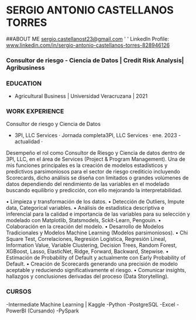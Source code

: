 # SERGIO ANTONIO CASTELLANOS TORRES

##ABOUT ME
sergio.castellanost23@gmail.com
' '
LinkedIn Profile: www.linkedin.com/in/sergio-antonio-castellanos-torres-828946126

### Consultor de riesgo - Ciencia de Datos | Credit Risk Analysis| Agribusiness

### EDUCATION
- Agricultural Business | Universidad Veracruzana | 2021

### WORK EXPERIENCE 
 
Consultor de riesgo y Ciencia de Datos 
- 3PI, LLC Services · Jornada completa3PI, LLC Services · ene. 2023 - actualidad ·

Desempeño el rol como Consultor de Riesgo y Ciencia de datos dentro de 3PI, LLC, en el área de Services (Project & Program Management). Una de mis funciones principales es la creación de modelos estadísticos y predictivos parsimoniosos para el sector de riesgo crediticio incluyendo Scorecards, dicho análisis se diseña con limitados o grandes volúmenes de datos dependiendo del rendimiento de las variables en el modelado buscando equilibrio y predicción, con ello mejorando la interpretabilidad.

• Limpieza y transformación de los datos.
• Detección de Outliers, Impute data, Categorical variables.
• Análisis de estadística descriptiva e inferencial para la calidad e importancia de las variables para su selección y modelado con Matplotlib, Statsmodels, Sckit-Learn, Pengouin. 
• Colaboración en la creación del modelo.
• Desarrollo de Modelos Tradicionales y Modelos Machine Learning (Modelos parsimoniosos).
• Chi Square Test, Correlaciones, Regresión Logística, Regresión Lineal, Information Value, Variable Clustering, Decision Trees, Random Forest, XGBoost, Lasso, ElasticNet, Ridge, Forward, Backward, Stepwise.
• Estimación de Probability of Default y actualmente con Early Probability of Default. 
• Creación de Scorecards generando una precisión de modelo aceptable y reduciendo significativamente el riesgo.
• Comunicar insights, hallazgos y conclusiones derivadas del proceso (Data Storytelling).

### CURSOS
-Intermediate Machine Learning | Kaggle
-Python
-PostgreSQL
-Excel
-PowerBI (Cursando)
-PySpark

